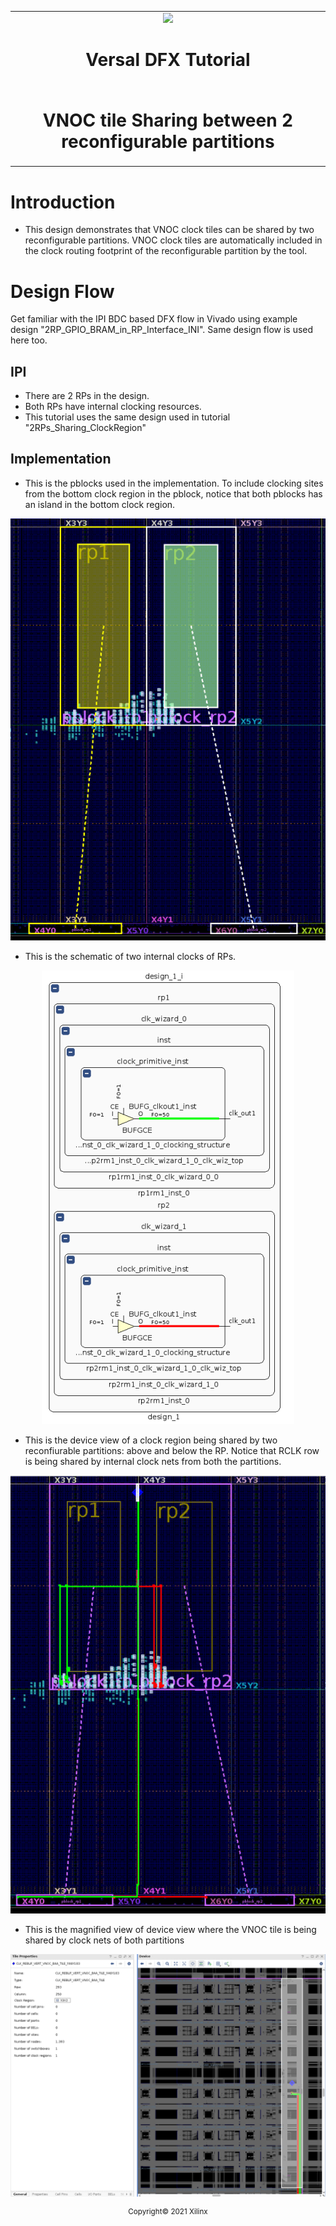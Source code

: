 ﻿<table>
 <tr>
   <td align="center"><img src="https://www.xilinx.com/content/dam/xilinx/imgs/press/media-kits/corporate/xilinx-logo.png" width="30%"/><h1>Versal DFX Tutorial</h1>
   </td>
 </tr>
 <tr>
 <td align="center"><h1>VNOC tile Sharing between 2 reconfigurable partitions</h1>
 </td>
 </tr>
</table>

# Introduction

- This design demonstrates that VNOC clock tiles can be shared by two reconfigurable partitions. VNOC clock tiles are automatically included in the clock routing footprint of the reconfigurable partition by the tool. 

# Design Flow

Get familiar with the IPI BDC based DFX flow in Vivado using example design "2RP_GPIO_BRAM_in_RP_Interface_INI". Same design flow is used here too.

## IPI 

- There are 2 RPs in the design.
- Both RPs have internal clocking resources.
- This tutorial uses the same design used in tutorial "2RPs_Sharing_ClockRegion"

## Implementation 

- This is the pblocks used in the implementation. To include clocking sites from the bottom clock region in the pblock, notice that both pblocks has an island in the bottom clock region. 

<p align="center">
  <img src="./images/pblocks.png?raw=true" alt="pblocks"/>
</p>

- This is the schematic of two internal clocks of RPs.

<p align="center">
  <img src="./images/vnoc_sharing_schematic.png?raw=true" alt="vnoc_sharing_schematic"/>
</p>

-  This is the device view of a clock region being shared by two reconfiurable partitions: above and below the RP. Notice that RCLK row is being shared by internal clock nets from both the partitions.

<p align="center">
  <img src="./images/vnoc_tile_sharing.png?raw=true" alt="vnoc_sharing"/>
</p>

- This is the magnified view of device view where the VNOC tile is being shared by clock nets of both partitions

<p align="center">
  <img src="./images/voc_shared_tile.png?raw=true" alt="voc_shared_tile"/>
</p>

<p align="center"><sup>Copyright&copy; 2021 Xilinx</sup></p>
